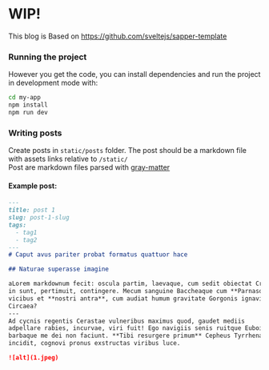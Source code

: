 # WIP!

This blog is Based on https://github.com/sveltejs/sapper-template

### Running the project

However you get the code, you can install dependencies and run the project in development mode with:

```bash
cd my-app
npm install 
npm run dev
```

### Writing posts
Create posts in `static/posts` folder. The post should be a markdown file with assets links relative to `/static/`  
Post are markdown files parsed with [gray-matter](https://github.com/jonschlinkert/gray-matter)

#### Example post:

```Markdown
---
title: post 1
slug: post-1-slug
tags: 
  - tag1
  - tag2
---
# Caput avus pariter probat formatus quattuor hace 

## Naturae superasse imagine    

aLorem markdownum fecit: oscula partim, laevaque, cum sedit obiectat Cressa ante
in sunt, pertimuit, contingere. Mecum sanguine Baccheaque cum **Parnasos** longe
vicibus et **nostri antra**, cum audiat humum gravitate Gorgonis ignavis
Circaea? 
---
Ad cycnis regentis Cerastae vulneribus maximus quod, gaudet mediis
adpellare rabies, incurvae, viri fuit! Ego navigiis senis ruitque Euboicas;
barbaque me dei non faciunt. **Tibi resurgere primum** Cepheus Tyrrhenaque
incidit, cognovi pronus exstructas viribus luce.

![alt](1.jpeg)
```